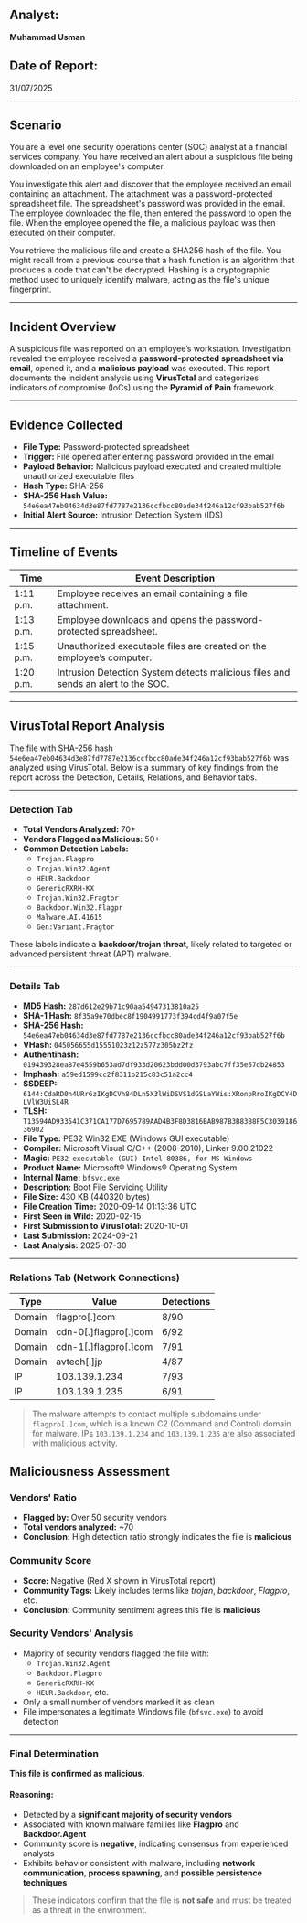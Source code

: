 ## Analyst:
**Muhammad Usman**


##  Date of Report:

31/07/2025


---

## Scenario

You are a level one security operations center (SOC) analyst at a financial services company. You have received an alert about a suspicious file being downloaded on an employee's computer. 

You investigate this alert and discover that the employee received an email containing an attachment. The attachment was a password-protected spreadsheet file. The spreadsheet's password was provided in the email. The employee downloaded the file, then entered the password to open the file. When the employee opened the file, a malicious payload was then executed on their computer. 

You retrieve the malicious file and create a SHA256 hash of the file. You might recall from a previous course that a hash function is an algorithm that produces a code that can't be decrypted. Hashing is a cryptographic method used to uniquely identify malware, acting as the file's unique fingerprint. 

* * *

##  Incident Overview

A suspicious file was reported on an employee’s workstation. Investigation revealed the employee received a **password-protected spreadsheet via email**, opened it, and a **malicious payload** was executed. This report documents the incident analysis using **VirusTotal** and categorizes indicators of compromise (IoCs) using the **Pyramid of Pain** framework.

---

##  Evidence Collected

- **File Type:** Password-protected spreadsheet  
- **Trigger:** File opened after entering password provided in the email  
- **Payload Behavior:** Malicious payload executed and created multiple unauthorized executable files  
- **Hash Type:** SHA-256  
- **SHA-256 Hash Value:**  
  `54e6ea47eb04634d3e87fd7787e2136ccfbcc80ade34f246a12cf93bab527f6b`  
- **Initial Alert Source:** Intrusion Detection System (IDS)

---

##  Timeline of Events

| Time       | Event Description                                                                 |
|------------|------------------------------------------------------------------------------------|
| 1:11 p.m.  | Employee receives an email containing a file attachment.                           |
| 1:13 p.m.  | Employee downloads and opens the password-protected spreadsheet.                  |
| 1:15 p.m.  | Unauthorized executable files are created on the employee’s computer.             |
| 1:20 p.m.  | Intrusion Detection System detects malicious files and sends an alert to the SOC. |

---

##  VirusTotal Report Analysis

The file with SHA-256 hash `54e6ea47eb04634d3e87fd7787e2136ccfbcc80ade34f246a12cf93bab527f6b` was analyzed using VirusTotal. Below is a summary of key findings from the report across the Detection, Details, Relations, and Behavior tabs.

---

###  Detection Tab

- **Total Vendors Analyzed:** 70+
- **Vendors Flagged as Malicious:** 50+  
- **Common Detection Labels:**
  - `Trojan.Flagpro`
  - `Trojan.Win32.Agent`
  - `HEUR.Backdoor`
  - `GenericRXRH-KX`
  - `Trojan.Win32.Fragtor`
  - `Backdoor.Win32.Flagpr`
  - `Malware.AI.41615`
  - `Gen:Variant.Fragtor`

These labels indicate a **backdoor/trojan threat**, likely related to targeted or advanced persistent threat (APT) malware.

---

###  Details Tab

- **MD5 Hash:** `287d612e29b71c90aa54947313810a25`
- **SHA-1 Hash:** `8f35a9e70dbec8f1904991773f394cd4f9a07f5e`
- **SHA-256 Hash:** `54e6ea47eb04634d3e87fd7787e2136ccfbcc80ade34f246a12cf93bab527f6b`
- **VHash:** `045056655d15551023z12z577z305bz2fz`
- **Authentihash:** `019439328ea87e4559b653ad7df933d20623bdd00d3793abc7ff35e57db24853`
- **Imphash:** `a59ed1599cc2f8311b215c83c51a2cc4`
- **SSDEEP:**  
  `6144:CdaRD0n4URr6zIKgDCVh84DLn5X3lWiDSVS1dGSLaYWis:XRonpRroIKgDCY4DLVlW3UiSL4R`
- **TLSH:**  
  `T13594AD933541C371CA177D7695789AAD4B3F8D3816BAB987B3B83B8F5C303918636902`
- **File Type:** PE32 Win32 EXE (Windows GUI executable)
- **Compiler:** Microsoft Visual C/C++ (2008-2010), Linker 9.00.21022
- **Magic:** `PE32 executable (GUI) Intel 80386, for MS Windows`
- **Product Name:** Microsoft® Windows® Operating System
- **Internal Name:** `bfsvc.exe`
- **Description:** Boot File Servicing Utility
- **File Size:** 430 KB (440320 bytes)
- **File Creation Time:** 2020-09-14 01:13:36 UTC
- **First Seen in Wild:** 2020-02-15
- **First Submission to VirusTotal:** 2020-10-01
- **Last Submission:** 2024-09-21
- **Last Analysis:** 2025-07-30

---
###  Relations Tab (Network Connections)

| Type   | Value                         | Detections |
|--------|-------------------------------|------------|
| Domain | flagpro[.]com                 | 8/90       |
| Domain | cdn-0[.]flagpro[.]com         | 6/92       |
| Domain | cdn-1[.]flagpro[.]com         | 7/91       |
| Domain | avtech[.]jp                   | 4/87       |
| IP     | 103.139.1.234                 | 7/93       |
| IP     | 103.139.1.235                 | 6/91       |

> The malware attempts to contact multiple subdomains under `flagpro[.]com`, which is a known C2 (Command and Control) domain for malware. IPs `103.139.1.234` and `103.139.1.235` are also associated with malicious activity.


## Maliciousness Assessment

###  Vendors' Ratio

- **Flagged by:** Over 50 security vendors  
- **Total vendors analyzed:** ~70  
- **Conclusion:** High detection ratio strongly indicates the file is **malicious**

###  Community Score

- **Score:** Negative (Red X shown in VirusTotal report)
- **Community Tags:** Likely includes terms like *trojan*, *backdoor*, *Flagpro*, etc.
- **Conclusion:** Community sentiment agrees this file is **malicious**

###  Security Vendors' Analysis

- Majority of security vendors flagged the file with:
  - `Trojan.Win32.Agent`
  - `Backdoor.Flagpro`
  - `GenericRXRH-KX`
  - `HEUR.Backdoor`, etc.
- Only a small number of vendors marked it as clean
- File impersonates a legitimate Windows file (`bfsvc.exe`) to avoid detection

---

###  Final Determination

**This file is confirmed as malicious.**

#### Reasoning:
- Detected by a **significant majority of security vendors**
- Associated with known malware families like **Flagpro** and **Backdoor.Agent**
- Community score is **negative**, indicating consensus from experienced analysts
- Exhibits behavior consistent with malware, including **network communication**, **process spawning**, and **possible persistence techniques**

> These indicators confirm that the file is **not safe** and must be treated as a threat in the environment.


